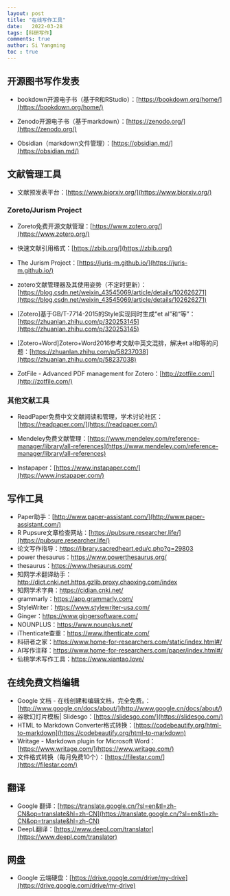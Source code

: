 ```yaml
---
layout: post
title: "在线写作工具"
date:   2022-03-28
tags: [科研写作]
comments: true
author: Si Yangming
toc : true
---
```


## 开源图书写作发表

* bookdown开源电子书（基于R和RStudio）：[https://bookdown.org/home/](https://bookdown.org/home/)

* Zenodo开源电子书（基于markdown）：[https://zenodo.org/](https://zenodo.org/)
* Obsidian（markdown文件管理）：[https://obsidian.md/](https://obsidian.md/)

## 文献管理工具

* 文献预发表平台：[https://www.biorxiv.org/](https://www.biorxiv.org/)

### Zoreto/Jurism Project

* Zoreto免费开源文献管理：[https://www.zotero.org/](https://www.zotero.org/)

* 快速文献引用格式：[https://zbib.org/](https://zbib.org/)
* The Jurism Project：[https://juris-m.github.io/](https://juris-m.github.io/)
* zotero文献管理器及其使用姿势（不定时更新）：[https://blog.csdn.net/weixin_43545069/article/details/102626271](https://blog.csdn.net/weixin_43545069/article/details/102626271)
* [Zotero]基于GB/T-7714-2015的Style实现同时生成“et al”和“等”：[https://zhuanlan.zhihu.com/p/320253145](https://zhuanlan.zhihu.com/p/320253145)
* [Zotero+Word]Zotero+Word2016参考文献中英文混排，解决et al和等的问题：[https://zhuanlan.zhihu.com/p/58237038](https://zhuanlan.zhihu.com/p/58237038)
* ZotFile - Advanced PDF management for Zotero：[http://zotfile.com/](http://zotfile.com/)



### 其他文献工具

* ReadPaper免费中文文献阅读和管理，学术讨论社区：[https://readpaper.com/](https://readpaper.com/)
* Mendeley免费文献管理：[https://www.mendeley.com/reference-manager/library/all-references](https://www.mendeley.com/reference-manager/library/all-references)

* Instapaper：[https://www.instapaper.com/](https://www.instapaper.com/)



## 写作工具

- Paper助手：[http://www.paper-assistant.com/](http://www.paper-assistant.com/)
- R Pupsure文章检查网站：[https://pubsure.researcher.life/](https://pubsure.researcher.life/)
- 论文写作指导：https://library.sacredheart.edu/c.php?g=29803
- power thesaurus：https://www.powerthesaurus.org/
- thesaurus：https://www.thesaurus.com/
- 知网学术翻译助手：http://dict.cnki.net.https.gzlib.proxy.chaoxing.com/index
- 知网学术字典：https://cidian.cnki.net/
- grammarly：https://app.grammarly.com/
- StyleWriter：https://www.stylewriter-usa.com/
- Ginger：https://www.gingersoftware.com/
- NOUNPLUS：https://www.nounplus.net/
- iThenticate查重：https://www.ithenticate.com/
- 科研者之家：https://www.home-for-researchers.com/static/index.html#/
- AI写作注释：https://www.home-for-researchers.com/paper/index.html#/
- 仙桃学术写作工具：https://www.xiantao.love/

## 在线免费文档编辑

- Google 文档 - 在线创建和编辑文档，完全免费。：[http://www.google.cn/docs/about/](http://www.google.cn/docs/about/)
- 谷歌幻灯片模板| Slidesgo：[https://slidesgo.com/](https://slidesgo.com/)
- HTML to Markdown Converter格式转换：[https://codebeautify.org/html-to-markdown](https://codebeautify.org/html-to-markdown)
- Writage - Markdown plugin for Microsoft Word：[https://www.writage.com/](https://www.writage.com/)
- 文件格式转换（每月免费10个）：[https://filestar.com/](https://filestar.com/)

## 翻译

- Google 翻译：[https://translate.google.cn/?sl=en&tl=zh-CN&op=translate&hl=zh-CN](https://translate.google.cn/?sl=en&tl=zh-CN&op=translate&hl=zh-CN)
- DeepL翻译：[https://www.deepl.com/translator](https://www.deepl.com/translator)

## 网盘

- Google 云端硬盘：[https://drive.google.com/drive/my-drive](https://drive.google.com/drive/my-drive)